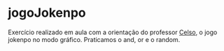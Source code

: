 # jogoJokenpo
Exercício realizado em aula com a orientação do professor [Celso](https://github.com/celsofurtado), o jogo jokenpo no modo gráfico. Praticamos o and, or e o random.

